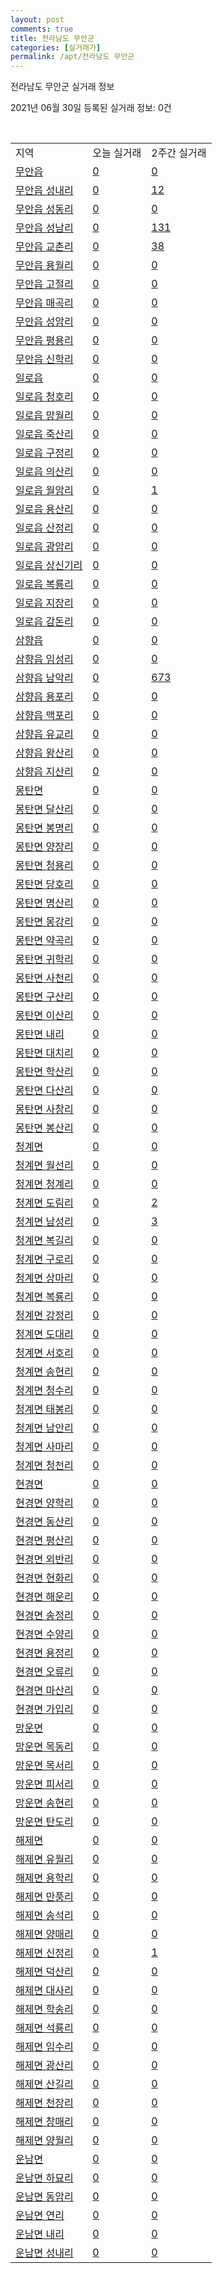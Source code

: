```yaml
---
layout: post
comments: true
title: 전라남도 무안군
categories: [실거래가]
permalink: /apt/전라남도 무안군
---
```


전라남도 무안군 실거래 정보

2021년 06월 30일 등록된 실거래 정보: 0건

<script type="text/javascript">
  google.charts.load('current', {'packages':['corechart']});
  google.charts.setOnLoadCallback(drawChart);

  function drawChart() {
    var data = google.visualization.arrayToDataTable([['거래일', '매매', '전월세', '전매'], ['21-02', 83, 82, 1], ['21-03', 94, 61, 2], ['21-04', 88, 56, 4], ['21-05', 86, 66, 3], ['21-06', 78, 156, 1]]);

    var options = {
      title: '최근 유형별 거래량 추이',
      legend: { position: 'bottom' }
    };

    var chart = new google.visualization.LineChart(document.getElementById('columnchart_material'));
    chart.draw(data, (options));
  }
</script>

<div id="columnchart_material" style="width: 100%; margin-left: -35px"></div>
<br>
<table class="sortable">
  <tr>
    <td>지역</td>
    <td>오늘 실거래</td>
    <td>2주간 실거래</td>
  </tr>

  
  <tr class="item">
    <td><a href="전라남도 무안군 무안읍">무안읍</a></td>
    <td><a href="전라남도 무안군 무안읍">0</a></td>
    <td><a href="전라남도 무안군 무안읍">0</a></td>
  </tr>
    

  <tr class="item">
    <td><a href="전라남도 무안군 무안읍 성내리">무안읍 성내리</a></td>
    <td><a href="전라남도 무안군 무안읍 성내리">0</a></td>
    <td><a href="전라남도 무안군 무안읍 성내리">12</a></td>
  </tr>
    

  <tr class="item">
    <td><a href="전라남도 무안군 무안읍 성동리">무안읍 성동리</a></td>
    <td><a href="전라남도 무안군 무안읍 성동리">0</a></td>
    <td><a href="전라남도 무안군 무안읍 성동리">0</a></td>
  </tr>
    

  <tr class="item">
    <td><a href="전라남도 무안군 무안읍 성남리">무안읍 성남리</a></td>
    <td><a href="전라남도 무안군 무안읍 성남리">0</a></td>
    <td><a href="전라남도 무안군 무안읍 성남리">131</a></td>
  </tr>
    

  <tr class="item">
    <td><a href="전라남도 무안군 무안읍 교촌리">무안읍 교촌리</a></td>
    <td><a href="전라남도 무안군 무안읍 교촌리">0</a></td>
    <td><a href="전라남도 무안군 무안읍 교촌리">38</a></td>
  </tr>
    

  <tr class="item">
    <td><a href="전라남도 무안군 무안읍 용월리">무안읍 용월리</a></td>
    <td><a href="전라남도 무안군 무안읍 용월리">0</a></td>
    <td><a href="전라남도 무안군 무안읍 용월리">0</a></td>
  </tr>
    

  <tr class="item">
    <td><a href="전라남도 무안군 무안읍 고절리">무안읍 고절리</a></td>
    <td><a href="전라남도 무안군 무안읍 고절리">0</a></td>
    <td><a href="전라남도 무안군 무안읍 고절리">0</a></td>
  </tr>
    

  <tr class="item">
    <td><a href="전라남도 무안군 무안읍 매곡리">무안읍 매곡리</a></td>
    <td><a href="전라남도 무안군 무안읍 매곡리">0</a></td>
    <td><a href="전라남도 무안군 무안읍 매곡리">0</a></td>
  </tr>
    

  <tr class="item">
    <td><a href="전라남도 무안군 무안읍 성암리">무안읍 성암리</a></td>
    <td><a href="전라남도 무안군 무안읍 성암리">0</a></td>
    <td><a href="전라남도 무안군 무안읍 성암리">0</a></td>
  </tr>
    

  <tr class="item">
    <td><a href="전라남도 무안군 무안읍 평용리">무안읍 평용리</a></td>
    <td><a href="전라남도 무안군 무안읍 평용리">0</a></td>
    <td><a href="전라남도 무안군 무안읍 평용리">0</a></td>
  </tr>
    

  <tr class="item">
    <td><a href="전라남도 무안군 무안읍 신학리">무안읍 신학리</a></td>
    <td><a href="전라남도 무안군 무안읍 신학리">0</a></td>
    <td><a href="전라남도 무안군 무안읍 신학리">0</a></td>
  </tr>
    

  <tr class="item">
    <td><a href="전라남도 무안군 일로읍">일로읍</a></td>
    <td><a href="전라남도 무안군 일로읍">0</a></td>
    <td><a href="전라남도 무안군 일로읍">0</a></td>
  </tr>
    

  <tr class="item">
    <td><a href="전라남도 무안군 일로읍 청호리">일로읍 청호리</a></td>
    <td><a href="전라남도 무안군 일로읍 청호리">0</a></td>
    <td><a href="전라남도 무안군 일로읍 청호리">0</a></td>
  </tr>
    

  <tr class="item">
    <td><a href="전라남도 무안군 일로읍 망월리">일로읍 망월리</a></td>
    <td><a href="전라남도 무안군 일로읍 망월리">0</a></td>
    <td><a href="전라남도 무안군 일로읍 망월리">0</a></td>
  </tr>
    

  <tr class="item">
    <td><a href="전라남도 무안군 일로읍 죽산리">일로읍 죽산리</a></td>
    <td><a href="전라남도 무안군 일로읍 죽산리">0</a></td>
    <td><a href="전라남도 무안군 일로읍 죽산리">0</a></td>
  </tr>
    

  <tr class="item">
    <td><a href="전라남도 무안군 일로읍 구정리">일로읍 구정리</a></td>
    <td><a href="전라남도 무안군 일로읍 구정리">0</a></td>
    <td><a href="전라남도 무안군 일로읍 구정리">0</a></td>
  </tr>
    

  <tr class="item">
    <td><a href="전라남도 무안군 일로읍 의산리">일로읍 의산리</a></td>
    <td><a href="전라남도 무안군 일로읍 의산리">0</a></td>
    <td><a href="전라남도 무안군 일로읍 의산리">0</a></td>
  </tr>
    

  <tr class="item">
    <td><a href="전라남도 무안군 일로읍 월암리">일로읍 월암리</a></td>
    <td><a href="전라남도 무안군 일로읍 월암리">0</a></td>
    <td><a href="전라남도 무안군 일로읍 월암리">1</a></td>
  </tr>
    

  <tr class="item">
    <td><a href="전라남도 무안군 일로읍 용산리">일로읍 용산리</a></td>
    <td><a href="전라남도 무안군 일로읍 용산리">0</a></td>
    <td><a href="전라남도 무안군 일로읍 용산리">0</a></td>
  </tr>
    

  <tr class="item">
    <td><a href="전라남도 무안군 일로읍 산정리">일로읍 산정리</a></td>
    <td><a href="전라남도 무안군 일로읍 산정리">0</a></td>
    <td><a href="전라남도 무안군 일로읍 산정리">0</a></td>
  </tr>
    

  <tr class="item">
    <td><a href="전라남도 무안군 일로읍 광암리">일로읍 광암리</a></td>
    <td><a href="전라남도 무안군 일로읍 광암리">0</a></td>
    <td><a href="전라남도 무안군 일로읍 광암리">0</a></td>
  </tr>
    

  <tr class="item">
    <td><a href="전라남도 무안군 일로읍 상신기리">일로읍 상신기리</a></td>
    <td><a href="전라남도 무안군 일로읍 상신기리">0</a></td>
    <td><a href="전라남도 무안군 일로읍 상신기리">0</a></td>
  </tr>
    

  <tr class="item">
    <td><a href="전라남도 무안군 일로읍 복룡리">일로읍 복룡리</a></td>
    <td><a href="전라남도 무안군 일로읍 복룡리">0</a></td>
    <td><a href="전라남도 무안군 일로읍 복룡리">0</a></td>
  </tr>
    

  <tr class="item">
    <td><a href="전라남도 무안군 일로읍 지장리">일로읍 지장리</a></td>
    <td><a href="전라남도 무안군 일로읍 지장리">0</a></td>
    <td><a href="전라남도 무안군 일로읍 지장리">0</a></td>
  </tr>
    

  <tr class="item">
    <td><a href="전라남도 무안군 일로읍 감돈리">일로읍 감돈리</a></td>
    <td><a href="전라남도 무안군 일로읍 감돈리">0</a></td>
    <td><a href="전라남도 무안군 일로읍 감돈리">0</a></td>
  </tr>
    

  <tr class="item">
    <td><a href="전라남도 무안군 삼향읍">삼향읍</a></td>
    <td><a href="전라남도 무안군 삼향읍">0</a></td>
    <td><a href="전라남도 무안군 삼향읍">0</a></td>
  </tr>
    

  <tr class="item">
    <td><a href="전라남도 무안군 삼향읍 임성리">삼향읍 임성리</a></td>
    <td><a href="전라남도 무안군 삼향읍 임성리">0</a></td>
    <td><a href="전라남도 무안군 삼향읍 임성리">0</a></td>
  </tr>
    

  <tr class="item">
    <td><a href="전라남도 무안군 삼향읍 남악리">삼향읍 남악리</a></td>
    <td><a href="전라남도 무안군 삼향읍 남악리">0</a></td>
    <td><a href="전라남도 무안군 삼향읍 남악리">673</a></td>
  </tr>
    

  <tr class="item">
    <td><a href="전라남도 무안군 삼향읍 용포리">삼향읍 용포리</a></td>
    <td><a href="전라남도 무안군 삼향읍 용포리">0</a></td>
    <td><a href="전라남도 무안군 삼향읍 용포리">0</a></td>
  </tr>
    

  <tr class="item">
    <td><a href="전라남도 무안군 삼향읍 맥포리">삼향읍 맥포리</a></td>
    <td><a href="전라남도 무안군 삼향읍 맥포리">0</a></td>
    <td><a href="전라남도 무안군 삼향읍 맥포리">0</a></td>
  </tr>
    

  <tr class="item">
    <td><a href="전라남도 무안군 삼향읍 유교리">삼향읍 유교리</a></td>
    <td><a href="전라남도 무안군 삼향읍 유교리">0</a></td>
    <td><a href="전라남도 무안군 삼향읍 유교리">0</a></td>
  </tr>
    

  <tr class="item">
    <td><a href="전라남도 무안군 삼향읍 왕산리">삼향읍 왕산리</a></td>
    <td><a href="전라남도 무안군 삼향읍 왕산리">0</a></td>
    <td><a href="전라남도 무안군 삼향읍 왕산리">0</a></td>
  </tr>
    

  <tr class="item">
    <td><a href="전라남도 무안군 삼향읍 지산리">삼향읍 지산리</a></td>
    <td><a href="전라남도 무안군 삼향읍 지산리">0</a></td>
    <td><a href="전라남도 무안군 삼향읍 지산리">0</a></td>
  </tr>
    

  <tr class="item">
    <td><a href="전라남도 무안군 몽탄면">몽탄면</a></td>
    <td><a href="전라남도 무안군 몽탄면">0</a></td>
    <td><a href="전라남도 무안군 몽탄면">0</a></td>
  </tr>
    

  <tr class="item">
    <td><a href="전라남도 무안군 몽탄면 달산리">몽탄면 달산리</a></td>
    <td><a href="전라남도 무안군 몽탄면 달산리">0</a></td>
    <td><a href="전라남도 무안군 몽탄면 달산리">0</a></td>
  </tr>
    

  <tr class="item">
    <td><a href="전라남도 무안군 몽탄면 봉명리">몽탄면 봉명리</a></td>
    <td><a href="전라남도 무안군 몽탄면 봉명리">0</a></td>
    <td><a href="전라남도 무안군 몽탄면 봉명리">0</a></td>
  </tr>
    

  <tr class="item">
    <td><a href="전라남도 무안군 몽탄면 양장리">몽탄면 양장리</a></td>
    <td><a href="전라남도 무안군 몽탄면 양장리">0</a></td>
    <td><a href="전라남도 무안군 몽탄면 양장리">0</a></td>
  </tr>
    

  <tr class="item">
    <td><a href="전라남도 무안군 몽탄면 청용리">몽탄면 청용리</a></td>
    <td><a href="전라남도 무안군 몽탄면 청용리">0</a></td>
    <td><a href="전라남도 무안군 몽탄면 청용리">0</a></td>
  </tr>
    

  <tr class="item">
    <td><a href="전라남도 무안군 몽탄면 당호리">몽탄면 당호리</a></td>
    <td><a href="전라남도 무안군 몽탄면 당호리">0</a></td>
    <td><a href="전라남도 무안군 몽탄면 당호리">0</a></td>
  </tr>
    

  <tr class="item">
    <td><a href="전라남도 무안군 몽탄면 명산리">몽탄면 명산리</a></td>
    <td><a href="전라남도 무안군 몽탄면 명산리">0</a></td>
    <td><a href="전라남도 무안군 몽탄면 명산리">0</a></td>
  </tr>
    

  <tr class="item">
    <td><a href="전라남도 무안군 몽탄면 몽강리">몽탄면 몽강리</a></td>
    <td><a href="전라남도 무안군 몽탄면 몽강리">0</a></td>
    <td><a href="전라남도 무안군 몽탄면 몽강리">0</a></td>
  </tr>
    

  <tr class="item">
    <td><a href="전라남도 무안군 몽탄면 약곡리">몽탄면 약곡리</a></td>
    <td><a href="전라남도 무안군 몽탄면 약곡리">0</a></td>
    <td><a href="전라남도 무안군 몽탄면 약곡리">0</a></td>
  </tr>
    

  <tr class="item">
    <td><a href="전라남도 무안군 몽탄면 귀학리">몽탄면 귀학리</a></td>
    <td><a href="전라남도 무안군 몽탄면 귀학리">0</a></td>
    <td><a href="전라남도 무안군 몽탄면 귀학리">0</a></td>
  </tr>
    

  <tr class="item">
    <td><a href="전라남도 무안군 몽탄면 사천리">몽탄면 사천리</a></td>
    <td><a href="전라남도 무안군 몽탄면 사천리">0</a></td>
    <td><a href="전라남도 무안군 몽탄면 사천리">0</a></td>
  </tr>
    

  <tr class="item">
    <td><a href="전라남도 무안군 몽탄면 구산리">몽탄면 구산리</a></td>
    <td><a href="전라남도 무안군 몽탄면 구산리">0</a></td>
    <td><a href="전라남도 무안군 몽탄면 구산리">0</a></td>
  </tr>
    

  <tr class="item">
    <td><a href="전라남도 무안군 몽탄면 이산리">몽탄면 이산리</a></td>
    <td><a href="전라남도 무안군 몽탄면 이산리">0</a></td>
    <td><a href="전라남도 무안군 몽탄면 이산리">0</a></td>
  </tr>
    

  <tr class="item">
    <td><a href="전라남도 무안군 몽탄면 내리">몽탄면 내리</a></td>
    <td><a href="전라남도 무안군 몽탄면 내리">0</a></td>
    <td><a href="전라남도 무안군 몽탄면 내리">0</a></td>
  </tr>
    

  <tr class="item">
    <td><a href="전라남도 무안군 몽탄면 대치리">몽탄면 대치리</a></td>
    <td><a href="전라남도 무안군 몽탄면 대치리">0</a></td>
    <td><a href="전라남도 무안군 몽탄면 대치리">0</a></td>
  </tr>
    

  <tr class="item">
    <td><a href="전라남도 무안군 몽탄면 학산리">몽탄면 학산리</a></td>
    <td><a href="전라남도 무안군 몽탄면 학산리">0</a></td>
    <td><a href="전라남도 무안군 몽탄면 학산리">0</a></td>
  </tr>
    

  <tr class="item">
    <td><a href="전라남도 무안군 몽탄면 다산리">몽탄면 다산리</a></td>
    <td><a href="전라남도 무안군 몽탄면 다산리">0</a></td>
    <td><a href="전라남도 무안군 몽탄면 다산리">0</a></td>
  </tr>
    

  <tr class="item">
    <td><a href="전라남도 무안군 몽탄면 사창리">몽탄면 사창리</a></td>
    <td><a href="전라남도 무안군 몽탄면 사창리">0</a></td>
    <td><a href="전라남도 무안군 몽탄면 사창리">0</a></td>
  </tr>
    

  <tr class="item">
    <td><a href="전라남도 무안군 몽탄면 봉산리">몽탄면 봉산리</a></td>
    <td><a href="전라남도 무안군 몽탄면 봉산리">0</a></td>
    <td><a href="전라남도 무안군 몽탄면 봉산리">0</a></td>
  </tr>
    

  <tr class="item">
    <td><a href="전라남도 무안군 청계면">청계면</a></td>
    <td><a href="전라남도 무안군 청계면">0</a></td>
    <td><a href="전라남도 무안군 청계면">0</a></td>
  </tr>
    

  <tr class="item">
    <td><a href="전라남도 무안군 청계면 월선리">청계면 월선리</a></td>
    <td><a href="전라남도 무안군 청계면 월선리">0</a></td>
    <td><a href="전라남도 무안군 청계면 월선리">0</a></td>
  </tr>
    

  <tr class="item">
    <td><a href="전라남도 무안군 청계면 청계리">청계면 청계리</a></td>
    <td><a href="전라남도 무안군 청계면 청계리">0</a></td>
    <td><a href="전라남도 무안군 청계면 청계리">0</a></td>
  </tr>
    

  <tr class="item">
    <td><a href="전라남도 무안군 청계면 도림리">청계면 도림리</a></td>
    <td><a href="전라남도 무안군 청계면 도림리">0</a></td>
    <td><a href="전라남도 무안군 청계면 도림리">2</a></td>
  </tr>
    

  <tr class="item">
    <td><a href="전라남도 무안군 청계면 남성리">청계면 남성리</a></td>
    <td><a href="전라남도 무안군 청계면 남성리">0</a></td>
    <td><a href="전라남도 무안군 청계면 남성리">3</a></td>
  </tr>
    

  <tr class="item">
    <td><a href="전라남도 무안군 청계면 복길리">청계면 복길리</a></td>
    <td><a href="전라남도 무안군 청계면 복길리">0</a></td>
    <td><a href="전라남도 무안군 청계면 복길리">0</a></td>
  </tr>
    

  <tr class="item">
    <td><a href="전라남도 무안군 청계면 구로리">청계면 구로리</a></td>
    <td><a href="전라남도 무안군 청계면 구로리">0</a></td>
    <td><a href="전라남도 무안군 청계면 구로리">0</a></td>
  </tr>
    

  <tr class="item">
    <td><a href="전라남도 무안군 청계면 상마리">청계면 상마리</a></td>
    <td><a href="전라남도 무안군 청계면 상마리">0</a></td>
    <td><a href="전라남도 무안군 청계면 상마리">0</a></td>
  </tr>
    

  <tr class="item">
    <td><a href="전라남도 무안군 청계면 복룡리">청계면 복룡리</a></td>
    <td><a href="전라남도 무안군 청계면 복룡리">0</a></td>
    <td><a href="전라남도 무안군 청계면 복룡리">0</a></td>
  </tr>
    

  <tr class="item">
    <td><a href="전라남도 무안군 청계면 강정리">청계면 강정리</a></td>
    <td><a href="전라남도 무안군 청계면 강정리">0</a></td>
    <td><a href="전라남도 무안군 청계면 강정리">0</a></td>
  </tr>
    

  <tr class="item">
    <td><a href="전라남도 무안군 청계면 도대리">청계면 도대리</a></td>
    <td><a href="전라남도 무안군 청계면 도대리">0</a></td>
    <td><a href="전라남도 무안군 청계면 도대리">0</a></td>
  </tr>
    

  <tr class="item">
    <td><a href="전라남도 무안군 청계면 서호리">청계면 서호리</a></td>
    <td><a href="전라남도 무안군 청계면 서호리">0</a></td>
    <td><a href="전라남도 무안군 청계면 서호리">0</a></td>
  </tr>
    

  <tr class="item">
    <td><a href="전라남도 무안군 청계면 송현리">청계면 송현리</a></td>
    <td><a href="전라남도 무안군 청계면 송현리">0</a></td>
    <td><a href="전라남도 무안군 청계면 송현리">0</a></td>
  </tr>
    

  <tr class="item">
    <td><a href="전라남도 무안군 청계면 청수리">청계면 청수리</a></td>
    <td><a href="전라남도 무안군 청계면 청수리">0</a></td>
    <td><a href="전라남도 무안군 청계면 청수리">0</a></td>
  </tr>
    

  <tr class="item">
    <td><a href="전라남도 무안군 청계면 태봉리">청계면 태봉리</a></td>
    <td><a href="전라남도 무안군 청계면 태봉리">0</a></td>
    <td><a href="전라남도 무안군 청계면 태봉리">0</a></td>
  </tr>
    

  <tr class="item">
    <td><a href="전라남도 무안군 청계면 남안리">청계면 남안리</a></td>
    <td><a href="전라남도 무안군 청계면 남안리">0</a></td>
    <td><a href="전라남도 무안군 청계면 남안리">0</a></td>
  </tr>
    

  <tr class="item">
    <td><a href="전라남도 무안군 청계면 사마리">청계면 사마리</a></td>
    <td><a href="전라남도 무안군 청계면 사마리">0</a></td>
    <td><a href="전라남도 무안군 청계면 사마리">0</a></td>
  </tr>
    

  <tr class="item">
    <td><a href="전라남도 무안군 청계면 청천리">청계면 청천리</a></td>
    <td><a href="전라남도 무안군 청계면 청천리">0</a></td>
    <td><a href="전라남도 무안군 청계면 청천리">0</a></td>
  </tr>
    

  <tr class="item">
    <td><a href="전라남도 무안군 현경면">현경면</a></td>
    <td><a href="전라남도 무안군 현경면">0</a></td>
    <td><a href="전라남도 무안군 현경면">0</a></td>
  </tr>
    

  <tr class="item">
    <td><a href="전라남도 무안군 현경면 양학리">현경면 양학리</a></td>
    <td><a href="전라남도 무안군 현경면 양학리">0</a></td>
    <td><a href="전라남도 무안군 현경면 양학리">0</a></td>
  </tr>
    

  <tr class="item">
    <td><a href="전라남도 무안군 현경면 동산리">현경면 동산리</a></td>
    <td><a href="전라남도 무안군 현경면 동산리">0</a></td>
    <td><a href="전라남도 무안군 현경면 동산리">0</a></td>
  </tr>
    

  <tr class="item">
    <td><a href="전라남도 무안군 현경면 평산리">현경면 평산리</a></td>
    <td><a href="전라남도 무안군 현경면 평산리">0</a></td>
    <td><a href="전라남도 무안군 현경면 평산리">0</a></td>
  </tr>
    

  <tr class="item">
    <td><a href="전라남도 무안군 현경면 외반리">현경면 외반리</a></td>
    <td><a href="전라남도 무안군 현경면 외반리">0</a></td>
    <td><a href="전라남도 무안군 현경면 외반리">0</a></td>
  </tr>
    

  <tr class="item">
    <td><a href="전라남도 무안군 현경면 현화리">현경면 현화리</a></td>
    <td><a href="전라남도 무안군 현경면 현화리">0</a></td>
    <td><a href="전라남도 무안군 현경면 현화리">0</a></td>
  </tr>
    

  <tr class="item">
    <td><a href="전라남도 무안군 현경면 해운리">현경면 해운리</a></td>
    <td><a href="전라남도 무안군 현경면 해운리">0</a></td>
    <td><a href="전라남도 무안군 현경면 해운리">0</a></td>
  </tr>
    

  <tr class="item">
    <td><a href="전라남도 무안군 현경면 송정리">현경면 송정리</a></td>
    <td><a href="전라남도 무안군 현경면 송정리">0</a></td>
    <td><a href="전라남도 무안군 현경면 송정리">0</a></td>
  </tr>
    

  <tr class="item">
    <td><a href="전라남도 무안군 현경면 수양리">현경면 수양리</a></td>
    <td><a href="전라남도 무안군 현경면 수양리">0</a></td>
    <td><a href="전라남도 무안군 현경면 수양리">0</a></td>
  </tr>
    

  <tr class="item">
    <td><a href="전라남도 무안군 현경면 용정리">현경면 용정리</a></td>
    <td><a href="전라남도 무안군 현경면 용정리">0</a></td>
    <td><a href="전라남도 무안군 현경면 용정리">0</a></td>
  </tr>
    

  <tr class="item">
    <td><a href="전라남도 무안군 현경면 오류리">현경면 오류리</a></td>
    <td><a href="전라남도 무안군 현경면 오류리">0</a></td>
    <td><a href="전라남도 무안군 현경면 오류리">0</a></td>
  </tr>
    

  <tr class="item">
    <td><a href="전라남도 무안군 현경면 마산리">현경면 마산리</a></td>
    <td><a href="전라남도 무안군 현경면 마산리">0</a></td>
    <td><a href="전라남도 무안군 현경면 마산리">0</a></td>
  </tr>
    

  <tr class="item">
    <td><a href="전라남도 무안군 현경면 가입리">현경면 가입리</a></td>
    <td><a href="전라남도 무안군 현경면 가입리">0</a></td>
    <td><a href="전라남도 무안군 현경면 가입리">0</a></td>
  </tr>
    

  <tr class="item">
    <td><a href="전라남도 무안군 망운면">망운면</a></td>
    <td><a href="전라남도 무안군 망운면">0</a></td>
    <td><a href="전라남도 무안군 망운면">0</a></td>
  </tr>
    

  <tr class="item">
    <td><a href="전라남도 무안군 망운면 목동리">망운면 목동리</a></td>
    <td><a href="전라남도 무안군 망운면 목동리">0</a></td>
    <td><a href="전라남도 무안군 망운면 목동리">0</a></td>
  </tr>
    

  <tr class="item">
    <td><a href="전라남도 무안군 망운면 목서리">망운면 목서리</a></td>
    <td><a href="전라남도 무안군 망운면 목서리">0</a></td>
    <td><a href="전라남도 무안군 망운면 목서리">0</a></td>
  </tr>
    

  <tr class="item">
    <td><a href="전라남도 무안군 망운면 피서리">망운면 피서리</a></td>
    <td><a href="전라남도 무안군 망운면 피서리">0</a></td>
    <td><a href="전라남도 무안군 망운면 피서리">0</a></td>
  </tr>
    

  <tr class="item">
    <td><a href="전라남도 무안군 망운면 송현리">망운면 송현리</a></td>
    <td><a href="전라남도 무안군 망운면 송현리">0</a></td>
    <td><a href="전라남도 무안군 망운면 송현리">0</a></td>
  </tr>
    

  <tr class="item">
    <td><a href="전라남도 무안군 망운면 탄도리">망운면 탄도리</a></td>
    <td><a href="전라남도 무안군 망운면 탄도리">0</a></td>
    <td><a href="전라남도 무안군 망운면 탄도리">0</a></td>
  </tr>
    

  <tr class="item">
    <td><a href="전라남도 무안군 해제면">해제면</a></td>
    <td><a href="전라남도 무안군 해제면">0</a></td>
    <td><a href="전라남도 무안군 해제면">0</a></td>
  </tr>
    

  <tr class="item">
    <td><a href="전라남도 무안군 해제면 유월리">해제면 유월리</a></td>
    <td><a href="전라남도 무안군 해제면 유월리">0</a></td>
    <td><a href="전라남도 무안군 해제면 유월리">0</a></td>
  </tr>
    

  <tr class="item">
    <td><a href="전라남도 무안군 해제면 용학리">해제면 용학리</a></td>
    <td><a href="전라남도 무안군 해제면 용학리">0</a></td>
    <td><a href="전라남도 무안군 해제면 용학리">0</a></td>
  </tr>
    

  <tr class="item">
    <td><a href="전라남도 무안군 해제면 만풍리">해제면 만풍리</a></td>
    <td><a href="전라남도 무안군 해제면 만풍리">0</a></td>
    <td><a href="전라남도 무안군 해제면 만풍리">0</a></td>
  </tr>
    

  <tr class="item">
    <td><a href="전라남도 무안군 해제면 송석리">해제면 송석리</a></td>
    <td><a href="전라남도 무안군 해제면 송석리">0</a></td>
    <td><a href="전라남도 무안군 해제면 송석리">0</a></td>
  </tr>
    

  <tr class="item">
    <td><a href="전라남도 무안군 해제면 양매리">해제면 양매리</a></td>
    <td><a href="전라남도 무안군 해제면 양매리">0</a></td>
    <td><a href="전라남도 무안군 해제면 양매리">0</a></td>
  </tr>
    

  <tr class="item">
    <td><a href="전라남도 무안군 해제면 신정리">해제면 신정리</a></td>
    <td><a href="전라남도 무안군 해제면 신정리">0</a></td>
    <td><a href="전라남도 무안군 해제면 신정리">1</a></td>
  </tr>
    

  <tr class="item">
    <td><a href="전라남도 무안군 해제면 덕산리">해제면 덕산리</a></td>
    <td><a href="전라남도 무안군 해제면 덕산리">0</a></td>
    <td><a href="전라남도 무안군 해제면 덕산리">0</a></td>
  </tr>
    

  <tr class="item">
    <td><a href="전라남도 무안군 해제면 대사리">해제면 대사리</a></td>
    <td><a href="전라남도 무안군 해제면 대사리">0</a></td>
    <td><a href="전라남도 무안군 해제면 대사리">0</a></td>
  </tr>
    

  <tr class="item">
    <td><a href="전라남도 무안군 해제면 학송리">해제면 학송리</a></td>
    <td><a href="전라남도 무안군 해제면 학송리">0</a></td>
    <td><a href="전라남도 무안군 해제면 학송리">0</a></td>
  </tr>
    

  <tr class="item">
    <td><a href="전라남도 무안군 해제면 석룡리">해제면 석룡리</a></td>
    <td><a href="전라남도 무안군 해제면 석룡리">0</a></td>
    <td><a href="전라남도 무안군 해제면 석룡리">0</a></td>
  </tr>
    

  <tr class="item">
    <td><a href="전라남도 무안군 해제면 임수리">해제면 임수리</a></td>
    <td><a href="전라남도 무안군 해제면 임수리">0</a></td>
    <td><a href="전라남도 무안군 해제면 임수리">0</a></td>
  </tr>
    

  <tr class="item">
    <td><a href="전라남도 무안군 해제면 광산리">해제면 광산리</a></td>
    <td><a href="전라남도 무안군 해제면 광산리">0</a></td>
    <td><a href="전라남도 무안군 해제면 광산리">0</a></td>
  </tr>
    

  <tr class="item">
    <td><a href="전라남도 무안군 해제면 산길리">해제면 산길리</a></td>
    <td><a href="전라남도 무안군 해제면 산길리">0</a></td>
    <td><a href="전라남도 무안군 해제면 산길리">0</a></td>
  </tr>
    

  <tr class="item">
    <td><a href="전라남도 무안군 해제면 천장리">해제면 천장리</a></td>
    <td><a href="전라남도 무안군 해제면 천장리">0</a></td>
    <td><a href="전라남도 무안군 해제면 천장리">0</a></td>
  </tr>
    

  <tr class="item">
    <td><a href="전라남도 무안군 해제면 창매리">해제면 창매리</a></td>
    <td><a href="전라남도 무안군 해제면 창매리">0</a></td>
    <td><a href="전라남도 무안군 해제면 창매리">0</a></td>
  </tr>
    

  <tr class="item">
    <td><a href="전라남도 무안군 해제면 양월리">해제면 양월리</a></td>
    <td><a href="전라남도 무안군 해제면 양월리">0</a></td>
    <td><a href="전라남도 무안군 해제면 양월리">0</a></td>
  </tr>
    

  <tr class="item">
    <td><a href="전라남도 무안군 운남면">운남면</a></td>
    <td><a href="전라남도 무안군 운남면">0</a></td>
    <td><a href="전라남도 무안군 운남면">0</a></td>
  </tr>
    

  <tr class="item">
    <td><a href="전라남도 무안군 운남면 하묘리">운남면 하묘리</a></td>
    <td><a href="전라남도 무안군 운남면 하묘리">0</a></td>
    <td><a href="전라남도 무안군 운남면 하묘리">0</a></td>
  </tr>
    

  <tr class="item">
    <td><a href="전라남도 무안군 운남면 동암리">운남면 동암리</a></td>
    <td><a href="전라남도 무안군 운남면 동암리">0</a></td>
    <td><a href="전라남도 무안군 운남면 동암리">0</a></td>
  </tr>
    

  <tr class="item">
    <td><a href="전라남도 무안군 운남면 연리">운남면 연리</a></td>
    <td><a href="전라남도 무안군 운남면 연리">0</a></td>
    <td><a href="전라남도 무안군 운남면 연리">0</a></td>
  </tr>
    

  <tr class="item">
    <td><a href="전라남도 무안군 운남면 내리">운남면 내리</a></td>
    <td><a href="전라남도 무안군 운남면 내리">0</a></td>
    <td><a href="전라남도 무안군 운남면 내리">0</a></td>
  </tr>
    

  <tr class="item">
    <td><a href="전라남도 무안군 운남면 성내리">운남면 성내리</a></td>
    <td><a href="전라남도 무안군 운남면 성내리">0</a></td>
    <td><a href="전라남도 무안군 운남면 성내리">0</a></td>
  </tr>
    


</table>


    